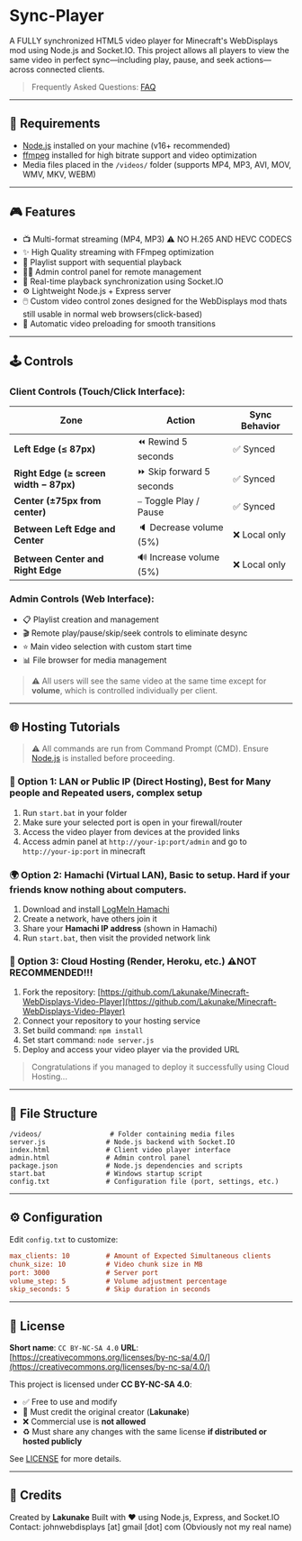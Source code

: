 # Sync-Player

A FULLY synchronized HTML5 video player for Minecraft's WebDisplays mod using Node.js and Socket.IO. This project allows all players to view the same video in perfect sync—including play, pause, and seek actions—across connected clients.

> Frequently Asked Questions: [FAQ](FAQ.md)

---

## 🚀 Requirements

* [Node.js](https://nodejs.org/) installed on your machine (v16+ recommended)
* [ffmpeg](https://ffmpeg.org/) installed for high bitrate support and video optimization
* Media files placed in the `/videos/` folder (supports MP4, MP3, AVI, MOV, WMV, MKV, WEBM)

---

## 🎮 Features

* 📺 Multi-format streaming (MP4, MP3)            ⚠️ NO H.265 AND HEVC CODECS
* ✨ High Quality streaming with FFmpeg optimization
* 🎵 Playlist support with sequential playback
* 👨‍💼 Admin control panel for remote management
* 🔁 Real-time playback synchronization using Socket.IO
* ⚙️ Lightweight Node.js + Express server
* 🖱️ Custom video control zones  designed for the WebDisplays mod thats still usable in normal web browsers(click-based)
* 🔄 Automatic video preloading for smooth transitions

---

## 🕹️ Controls

### Client Controls (Touch/Click Interface):
| Zone                                   | Action                   | Sync Behavior |
| -------------------------------------- | ------------------------ | ------------- |
| **Left Edge (≤ 87px)**                 | ⏪ Rewind 5 seconds       | ✅ Synced      |
| **Right Edge (≥ screen width − 87px)** | ⏩ Skip forward 5 seconds | ✅ Synced      |
| **Center (±75px from center)**         | ⎯️ Toggle Play / Pause   | ✅ Synced      |
| **Between Left Edge and Center**       | 🔈 Decrease volume (5%)  | ❌ Local only  |
| **Between Center and Right Edge**      | 🔊 Increase volume (5%)  | ❌ Local only  |

### Admin Controls (Web Interface):
- 📋 Playlist creation and management
- 🎬 Remote play/pause/skip/seek controls to eliminate desync
- ⭐ Main video selection with custom start time
- 📊 File browser for media management

> ⚠️ All users will see the same video at the same time except for **volume**, which is controlled individually per client.

---

## 🌐 Hosting Tutorials

> ⚠️ All commands are run from Command Prompt (CMD).
> Ensure [Node.js](https://nodejs.org/) is installed before proceeding.

### 🔌 Option 1: LAN or Public IP (Direct Hosting), Best for Many people and Repeated users, complex setup

1. Run `start.bat` in your folder
2. Make sure your selected port is open in your firewall/router
3. Access the video player from devices at the provided links
4. Access admin panel at `http://your-ip:port/admin` and go to `http://your-ip:port` in minecraft

### 🌍 Option 2: Hamachi (Virtual LAN), Basic to setup. Hard if your friends know nothing about computers.

1. Download and install [LogMeIn Hamachi](https://vpn.net)
2. Create a network, have others join it
3. Share your **Hamachi IP address** (shown in Hamachi)
4. Run `start.bat`, then visit the provided network link

### 🚀 Option 3: Cloud Hosting (Render, Heroku, etc.) ⚠️NOT RECOMMENDED!!!

1. Fork the repository: [https://github.com/Lakunake/Minecraft-WebDisplays-Video-Player](https://github.com/Lakunake/Minecraft-WebDisplays-Video-Player)
2. Connect your repository to your hosting service
3. Set build command: `npm install`
4. Set start command: `node server.js`
5. Deploy and access your video player via the provided URL

> Congratulations if you managed to deploy it successfully using Cloud Hosting...
---

## 📁 File Structure

```
/videos/                 # Folder containing media files
server.js               # Node.js backend with Socket.IO
index.html              # Client video player interface
admin.html              # Admin control panel
package.json            # Node.js dependencies and scripts
start.bat               # Windows startup script
config.txt              # Configuration file (port, settings, etc.)
```

---

## ⚙️ Configuration

Edit `config.txt` to customize:

```ini
max_clients: 10         # Amount of Expected Simultaneous clients
chunk_size: 10          # Video chunk size in MB
port: 3000              # Server port
volume_step: 5          # Volume adjustment percentage
skip_seconds: 5         # Skip duration in seconds
```

---

## 📜 License

**Short name**: `CC BY-NC-SA 4.0`
**URL**: [https://creativecommons.org/licenses/by-nc-sa/4.0/](https://creativecommons.org/licenses/by-nc-sa/4.0/)

This project is licensed under **CC BY-NC-SA 4.0**:

* ✅ Free to use and modify
* 🔗 Must credit the original creator (**Lakunake**)
* ❌ Commercial use is **not allowed**
* ♻️ Must share any changes with the same license **if distributed or hosted publicly**

See [LICENSE](LICENSE) for more details.

---

## 🙏 Credits

Created by **Lakunake**
Built with ❤️ using Node.js, Express, and Socket.IO
Contact: johnwebdisplays [at] gmail [dot] com        (Obviously not my real name)

